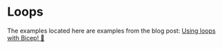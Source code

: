 # Loops

The examples located here are examples from the blog post: [Using loops with Bicep! 💪](https://blog.ivemo.se/Using-loops-with-Bicep/)
